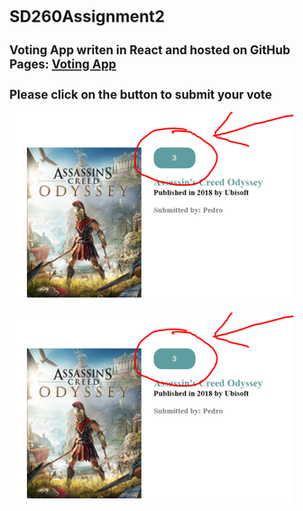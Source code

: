 # SD260Assignment2

## Voting App writen in React and hosted on GitHub Pages: [Voting App](https://chris113377.github.io/SD260Assignment2/)

## Please click on the button to submit your vote 


![Snap shot](https://raw.githubusercontent.com/chris113377/SD260Assignment2/master/guide.PNG)

![Snap shot](guide.png)


